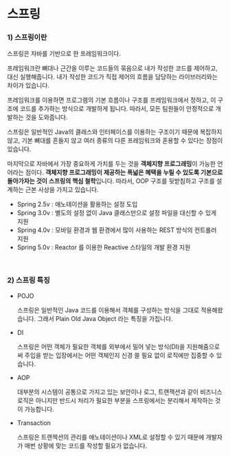 # 스프링

### 1) 스프링이란

스프링은 자바를 기반으로 한 프레임워크이다. 

프레임워크란 뼈대나 근간을 이루는 코드들의 묶음으로 내가 작성한 코드를 제어하고, 대신 실행해줍니다. 내가 작성한 코드가 직접 제어의 흐름을 담당하는 라이브러리와는 차이가 있습니다.

프레임워크를 이용하면 프로그램의 기본 흐름이나 구조를 프레임워크에서 정하고, 이 구조에 코드를 추가하는 방식으로 개발하게 됩니다. 따라서, 모든 팀원들이 안정적으로 개발하는 것을 도와줍니다. 

스프링은 일반적인 Java의 클래스와 인터페이스를 이용하는 구조이기 때문에 복잡하지 않고, 기본 뼈대를 흔들지 않고 여러 종류의 다른 프레임워크와 혼용할 수 있다는 장점이 있습니다.

마지막으로 자바에서 가장 중요하게 가치를 두는 것을 **객체지향 프로그래밍**이 가능한 언어라는 점이다. **객체지향 프로그래밍이 제공하는 폭넓은 혜택을 누릴 수 있도록 기본으로 돌아가자는 것이 스프링의 핵심 철학**입니다. 따라서, OOP 구조를 뒷받침하고 구조를 설계하는 근본 사상을 가지고 있습니다.

- Spring 2.5v : 애노테이션을 활용하는 설정 도입
- Spring 3.0v : 별도의 설정 없이 Java 클래스만으로 설정 파일을 대신할 수 있게 지원
- Spring 4.0v : 모바일 환경과 웹 환경에서 많이 사용하는 REST 방식의 컨트롤러 지원
- Spring 5.0v : Reactor 를 이용한 Reactive 스타일의 개발 환경 지원

<br>

### 2) 스프링 특징

- POJO

  스프링은 일반적인 Java 코드를 이용해서 객체를 구성하는 방식을 그대로 적용해왔습니다. 그래서 Plain Old Java Object 라는 특징을 가집니다.

- DI

  스프링은 어떤 객체가 필요한 객체를 외부에서 밀어 넣는 방식(DI)을 지원해줌으로써 주입을 받는 입장에서는 어떤 객체인지 신경 쓸 필요 없이 로직에만 집중할 수 있습니다.

- AOP

  대부분의 시스템이 공통으로 가지고 있는 보안이나 로그, 트랜잭션과 같이 비즈니스 로직은 아니지만 반드시 처리가 필요한 부분을 스프링에서는 분리해서 제작하는 것이 가능합니다.

- Transaction

  스프링은 트랜젝션의 관리를 애노테이션이나 XML로 설정할 수 있기 때문에 개발자가 매번 상황에 맞는 코드를 작성할 필요가 없습니다.